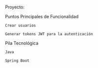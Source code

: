 Proyecto:


Puntos Principales de Funcionalidad

    Crear usuarios
  
    Generar tokens JWT para la autenticación

Pila Tecnológica

    Java
  
    Spring Boot
